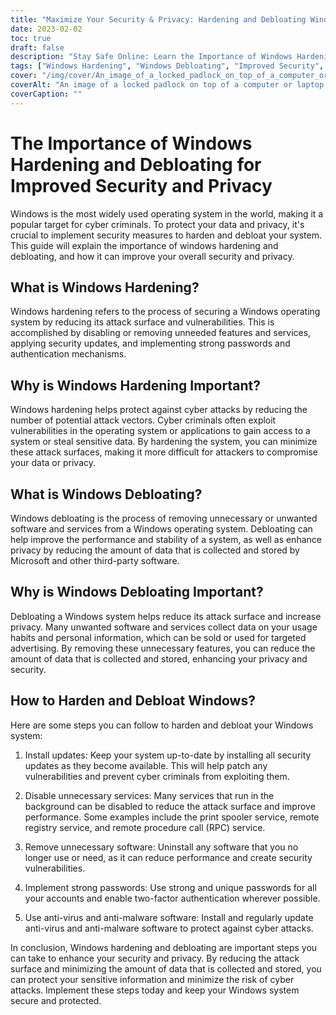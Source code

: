 ```yaml
---
title: "Maximize Your Security & Privacy: Hardening and Debloating Windows"
date: 2023-02-02
toc: true
draft: false
description: "Stay Safe Online: Learn the Importance of Windows Hardening and Debloating for Improved Security and Privacy.."
tags: ["Windows Hardening", "Windows Debloating", "Improved Security", "Privacy", "Cyber Attacks", "Operating System Security", "Windows Operating System", "Data Privacy", "Cyber Criminal", "Attack Surface", "Vulnerabilities", "Security Updates", "Authentication Mechanisms", "Unwanted Software", "Performance Enhancement", "Data Collection", "Two-Factor Authentication", "Anti-Virus Software", "Anti-Malware Software", "Sensitive Information", "Comprehensive Guide"]
cover: "/img/cover/An_image_of_a_locked_padlock_on_top_of_a_computer_or_laptop.webp"
coverAlt: "An image of a locked padlock on top of a computer or laptop screen, symbolizing the security measures that can be implemented through Windows hardening and debloating."
coverCaption: ""
---
```

# The Importance of Windows Hardening and Debloating for Improved Security and Privacy

Windows is the most widely used operating system in the world, making it a popular target for cyber criminals. To protect your data and privacy, it's crucial to implement security measures to harden and debloat your system. This guide will explain the importance of windows hardening and debloating, and how it can improve your overall security and privacy.

## What is Windows Hardening?
Windows hardening refers to the process of securing a Windows operating system by reducing its attack surface and vulnerabilities. This is accomplished by disabling or removing unneeded features and services, applying security updates, and implementing strong passwords and authentication mechanisms.

## Why is Windows Hardening Important?
Windows hardening helps protect against cyber attacks by reducing the number of potential attack vectors. Cyber criminals often exploit vulnerabilities in the operating system or applications to gain access to a system or steal sensitive data. By hardening the system, you can minimize these attack surfaces, making it more difficult for attackers to compromise your data or privacy.

## What is Windows Debloating?
Windows debloating is the process of removing unnecessary or unwanted software and services from a Windows operating system. Debloating can help improve the performance and stability of a system, as well as enhance privacy by reducing the amount of data that is collected and stored by Microsoft and other third-party software.

## Why is Windows Debloating Important?
Debloating a Windows system helps reduce its attack surface and increase privacy. Many unwanted software and services collect data on your usage habits and personal information, which can be sold or used for targeted advertising. By removing these unnecessary features, you can reduce the amount of data that is collected and stored, enhancing your privacy and security.

## How to Harden and Debloat Windows?
Here are some steps you can follow to harden and debloat your Windows system:

1. Install updates: Keep your system up-to-date by installing all security updates as they become available. This will help patch any vulnerabilities and prevent cyber criminals from exploiting them.

2. Disable unnecessary services: Many services that run in the background can be disabled to reduce the attack surface and improve performance. Some examples include the print spooler service, remote registry service, and remote procedure call (RPC) service.

3. Remove unnecessary software: Uninstall any software that you no longer use or need, as it can reduce performance and create security vulnerabilities.

4. Implement strong passwords: Use strong and unique passwords for all your accounts and enable two-factor authentication wherever possible.

5. Use anti-virus and anti-malware software: Install and regularly update anti-virus and anti-malware software to protect against cyber attacks.

In conclusion, Windows hardening and debloating are important steps you can take to enhance your security and privacy. By reducing the attack surface and minimizing the amount of data that is collected and stored, you can protect your sensitive information and minimize the risk of cyber attacks. Implement these steps today and keep your Windows system secure and protected.